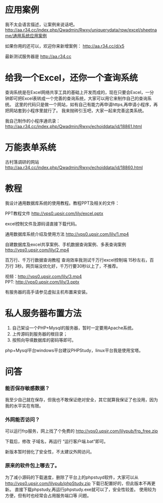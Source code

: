 ﻿# 应用案例
我不太会语言描述，让案例来说话吧。 http://aa.r34.cc/index.php/Qwadmin/Rwxy/uniquerydata/rpw/excel/sheetname/通用系统应用案例

如果你用的还可以，欢迎你来新增案例： http://aa.r34.cc/d/x5

最新测试服务器是 http://aa.r34.cc

# 给我一个Excel，还你一个查询系统
查询系统是在Excel网络共享工具的基础上开发而成的，现在只要会Excel，一分钟即可把Excel表转成一个完善的查询系统，大家可以用它来制作自己的查询系统。
这里的代码只是做一个网站，如有自己有能力再申请https,再申请小程序，再把网站套到小程序里就行了。
我来抛砖引玉吧，大家一起来完善这类系统。

我自己制作的小程序通讯录：
http://aa.r34.cc/index.php/Qwadmin/Rwxy/echoiddata/id/18861.html


# 万能表单系统
古村落调研的网站  
http://aa.r34.cc/index.php/Qwadmin/Rwxy/echoiddata/id/18860.html

# 教程
我设计通用数据库系统的使用教程。教程PPT及相关的文件：

PPT教程文件
http://vps0.upsir.com/lily/excel.pptx

excel控制文件及源码请直接下载代码。

通用数据库系统介绍及使用方法
http://vps0.upsir.com/lily/1.mp4

自建数据库及excel共享案例、手机数据查询案例、多表查询案例
http://vps0.upsir.com/lily/2.mp4

百万行、千万行数据查询教程
查询效率我测试千万行excel控制端 15秒左右，百万行 3秒。网页端没优化好，千万行要30秒以上了，不推荐。

视频：http://vps0.upsir.com/lily/3.mp4   
PPT: http://vps0.upsir.com/lily/3.pptx 

有服务器的高手请参见虚拟主机布置来安装。



# 私人服务器布置方法

1. 自己架设一个PHP+Mysql的服务器，暂时一定要用Apache系统。
2. 上传源码到服务器的根目录；
3. 按照向导填数据库的密码等即可。

php+Mysql平台windows平台建议PHPStudy，linux平台我是使用宝塔。




# 问答
### 能否保存敏感数据？
我至少自己就在保存，但我也不敢保证绝对安全，其它就算我保证了也没用，因为我的水平实在有限。
### 外网能否访问？
可以运行frp服务，网上找了个免费的 http://vps0.upsir.com/lilypub/frp_free.zip

下载后，修改 子域名，再运行 “运行客户端.bat”即可。

新版本暂时弱化了安全性，不太建议外网访问。

### 原来的软件包上哪去了。
为了减小源码的下载速度，删除了平台上的phpstuyd软件，大家可以从
http://vps0.upsir.com/lilypub/phpStudy.zip  下载已配置好的，但此版本不再更新。
直接下载phpstudy,再运行phpstudy.exe就可以了，安全性较差。
使用较为方便，但有时也经常会占用服务端口等 问题。

